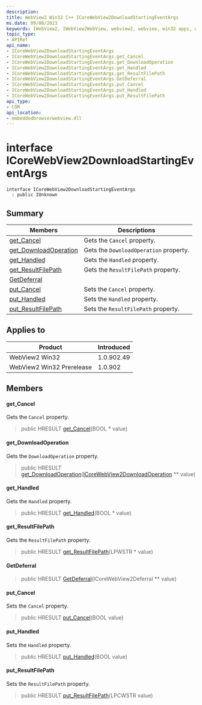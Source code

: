 ```yaml
---
description: 
title: WebView2 Win32 C++ ICoreWebView2DownloadStartingEventArgs
ms.date: 09/08/2023
keywords: IWebView2, IWebView2WebView, webview2, webview, win32 apps, win32, edge, ICoreWebView2, ICoreWebView2Controller, browser control, edge html, ICoreWebView2DownloadStartingEventArgs
topic_type: 
- APIRef
api_name:
- ICoreWebView2DownloadStartingEventArgs
- ICoreWebView2DownloadStartingEventArgs.get_Cancel
- ICoreWebView2DownloadStartingEventArgs.get_DownloadOperation
- ICoreWebView2DownloadStartingEventArgs.get_Handled
- ICoreWebView2DownloadStartingEventArgs.get_ResultFilePath
- ICoreWebView2DownloadStartingEventArgs.GetDeferral
- ICoreWebView2DownloadStartingEventArgs.put_Cancel
- ICoreWebView2DownloadStartingEventArgs.put_Handled
- ICoreWebView2DownloadStartingEventArgs.put_ResultFilePath
api_type:
- COM
api_location:
- embeddedbrowserwebview.dll
---
```


# interface ICoreWebView2DownloadStartingEventArgs

```
interface ICoreWebView2DownloadStartingEventArgs
  : public IUnknown
```

## Summary

 Members                        | Descriptions
--------------------------------|---------------------------------------------
[get_Cancel](#get_cancel) | Gets the `Cancel` property.
[get_DownloadOperation](#get_downloadoperation) | Gets the `DownloadOperation` property.
[get_Handled](#get_handled) | Gets the `Handled` property.
[get_ResultFilePath](#get_resultfilepath) | Gets the `ResultFilePath` property.
[GetDeferral](#getdeferral) | 
[put_Cancel](#put_cancel) | Sets the `Cancel` property.
[put_Handled](#put_handled) | Sets the `Handled` property.
[put_ResultFilePath](#put_resultfilepath) | Sets the `ResultFilePath` property.

## Applies to

Product                         | Introduced
--------------------------------|---------------------------------------------
WebView2 Win32            |    1.0.902.49
WebView2 Win32 Prerelease |    1.0.902

## Members

#### get_Cancel

Gets the `Cancel` property.

> public HRESULT [get_Cancel](#get_cancel)(BOOL * value)

#### get_DownloadOperation

Gets the `DownloadOperation` property.

> public HRESULT [get_DownloadOperation](#get_downloadoperation)([ICoreWebView2DownloadOperation](icorewebview2downloadoperation.md) ** value)

#### get_Handled

Gets the `Handled` property.

> public HRESULT [get_Handled](#get_handled)(BOOL * value)

#### get_ResultFilePath

Gets the `ResultFilePath` property.

> public HRESULT [get_ResultFilePath](#get_resultfilepath)(LPWSTR * value)

#### GetDeferral

> public HRESULT [GetDeferral](#getdeferral)(ICoreWebView2Deferral ** value)

#### put_Cancel

Sets the `Cancel` property.

> public HRESULT [put_Cancel](#put_cancel)(BOOL value)

#### put_Handled

Sets the `Handled` property.

> public HRESULT [put_Handled](#put_handled)(BOOL value)

#### put_ResultFilePath

Sets the `ResultFilePath` property.

> public HRESULT [put_ResultFilePath](#put_resultfilepath)(LPCWSTR value)

